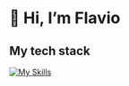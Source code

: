 # 👋 Hi, I’m Flavio 

## My tech stack
[![My Skills](https://skillicons.dev/icons?i=angular,react,vuejs,nest,express,nodejs,flask,graphql,postgresql,firebase,js,ts,css,scss)](https://skillicons.dev)
